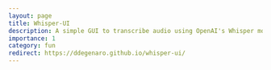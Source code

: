```yaml
---
layout: page
title: Whisper-UI
description: A simple GUI to transcribe audio using OpenAI's Whisper models.
importance: 1
category: fun
redirect: https://ddegenaro.github.io/whisper-ui/
---
```

